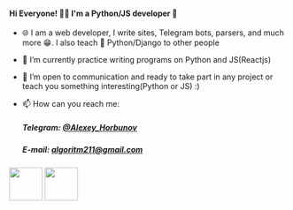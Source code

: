 #### Hi Everyone! 👨‍💻 I'm a Python/JS developer 👋

- 🌐 I am a web developer, I write sites, Telegram bots, parsers, and much more 😁. I also teach 🐍 Python/Django to other people
- 🔭 I’m currently practice writing programs on Python and JS(Reactjs)
- 🤝 I’m open to communication and ready to take part in any project or teach you something interesting(Python or JS) :)

- 📫 How can you reach me:
    ##### Telegram: [@Alexey_Horbunov](https://t.me/Alexey_Horbunov "Мой телеграм")
    ##### E-mail: algoritm211@gmail.com
<p>
    <img src="https://media3.giphy.com/media/ln7z2eWriiQAllfVcn/source.gif" width="60" height="60">
    <img src="https://media2.giphy.com/media/KAq5w47R9rmTuvWOWa/source.gif" width="60" height="60">
<p>


<!--
**Algoritm211/Algoritm211** is a ✨ _special_ ✨ repository because its `README.md` (this file) appears on your GitHub profile.

Here are some ideas to get you started:

- 🔭 I’m currently working on ...
- 🌱 I’m currently learning ...
- 👯 I’m looking to collaborate on ...
- 🤔 I’m looking for help with ...
- 💬 Ask me about ...
- 📫 How to reach me: ...
- 😄 Pronouns: ...
- ⚡ Fun fact: ...
-->
